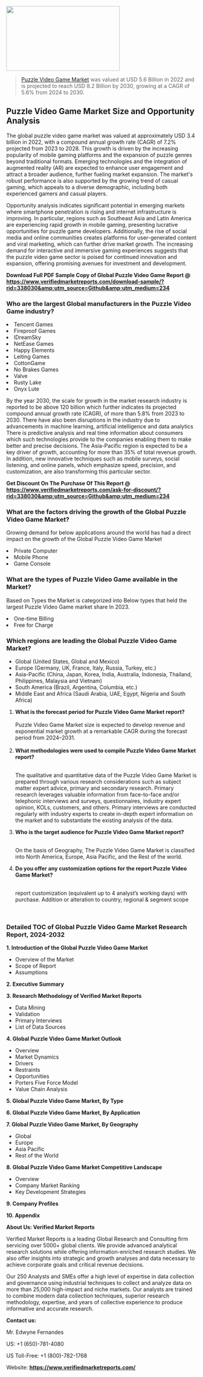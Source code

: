 <img src="https://ffe5etoiles.com/wp-content/uploads/2024/12/MST1-300x171.png" alt="" width="300" height="171" class="alignnone size-medium wp-image-20088" /><blockquote><p><p><a href="https://www.verifiedmarketreports.com/download-sample/?rid=338030&utm_source=Github&utm_medium=234" target="_blank">Puzzle Video Game Market</a> was valued at USD 5.6 Billion in 2022 and is projected to reach USD 8.2 Billion by 2030, growing at a CAGR of 5.6% from 2024 to 2030.</p></blockquote><p><h2>Puzzle Video Game Market Size and Opportunity Analysis</h2><p>The global puzzle video game market was valued at approximately USD 3.4 billion in 2022, with a compound annual growth rate (CAGR) of 7.2% projected from 2023 to 2028. This growth is driven by the increasing popularity of mobile gaming platforms and the expansion of puzzle genres beyond traditional formats. Emerging technologies and the integration of augmented reality (AR) are expected to enhance user engagement and attract a broader audience, further fueling market expansion. The market's robust performance is also supported by the growing trend of casual gaming, which appeals to a diverse demographic, including both experienced gamers and casual players.</p><p>Opportunity analysis indicates significant potential in emerging markets where smartphone penetration is rising and internet infrastructure is improving. In particular, regions such as Southeast Asia and Latin America are experiencing rapid growth in mobile gaming, presenting lucrative opportunities for puzzle game developers. Additionally, the rise of social media and online communities creates platforms for user-generated content and viral marketing, which can further drive market growth. The increasing demand for interactive and immersive gaming experiences suggests that the puzzle video game sector is poised for continued innovation and expansion, offering promising avenues for investment and development.</p></p><p class=""><strong>Download Full PDF Sample Copy of Global Puzzle Video Game Report @ <a href="https://www.verifiedmarketreports.com/download-sample/?rid=338030&amp;utm_source=Github&amp;utm_medium=234" target="_blank">https://www.verifiedmarketreports.com/download-sample/?rid=338030&amp;utm_source=Github&amp;utm_medium=234</a></strong></p><h3 id="" class="">Who are the largest Global manufacturers in the Puzzle Video Game industry?</h3><p><li>Tencent Games</li><li> Fireproof Games</li><li> IDreamSky</li><li> NetEase Games</li><li> Happy Elements</li><li> Leiting Games</li><li> CottonGame</li><li> No Brakes Games</li><li> Valve</li><li> Rusty Lake</li><li> Onyx Lute</li></p><div class=""><div class="" dir="" data-message-author-role="" data-message-id="" data-message-model-slug=""><div class=""><div class=""><div class=""><div class="" dir="" data-message-author-role="" data-message-id="" data-message-model-slug=""><div class=""><div class=""><p>By the year 2030, the scale for growth in the market research industry is reported to be above 120 billion which further indicates its projected compound annual growth rate (CAGR), of more than 5.8% from 2023 to 2030. There have also been disruptions in the industry due to advancements in machine learning, artificial intelligence and data analytics There is predictive analysis and real time information about consumers which such technologies provide to the companies enabling them to make better and precise decisions. The Asia-Pacific region is expected to be a key driver of growth, accounting for more than 35% of total revenue growth. In addition, new innovative techniques such as mobile surveys, social listening, and online panels, which emphasize speed, precision, and customization, are also transforming this particular sector.</p><p><strong>Get Discount On The Purchase Of This Report @&nbsp; <a href="https://www.verifiedmarketreports.com/ask-for-discount/?rid=338030&amp;utm_source=Github&amp;utm_medium=234" target="_blank">https://www.verifiedmarketreports.com/ask-for-discount/?rid=338030&amp;utm_source=Github&amp;utm_medium=234</a></strong></p></div></div></div></div></div></div></div></div><h3 id="" class="">What are the factors driving the growth of the Global Puzzle Video Game Market?</h3><p id="" class="">Growing demand for below applications around the world has had a direct impact on the growth of the Global Puzzle Video Game Market</p><p id="" class=""><li>Private Computer</li><li> Mobile Phone</li><li> Game Console</li></p><h3 id="" class="">What are the types of Puzzle Video Game available in the Market?</h3><p id="" class="">Based on Types the Market is categorized into Below types that held the largest Puzzle Video Game market share In 2023.</p><p id="" class=""><li>One-time Billing</li><li> Free for Charge</li></p><h3 id="" class="">Which regions are leading the Global Puzzle Video Game Market?</h3><ul><li>Global (United States, Global and Mexico)</li><li>Europe (Germany, UK, France, Italy, Russia, Turkey, etc.)</li><li>Asia-Pacific (China, Japan, Korea, India, Australia, Indonesia, Thailand, Philippines, Malaysia and Vietnam)</li><li>South America (Brazil, Argentina, Columbia, etc.)</li><li>Middle East and Africa (Saudi Arabia, UAE, Egypt, Nigeria and South Africa)</li></ul><p><ol><li><strong>What is the forecast period for Puzzle Video Game Market report?<br /></strong><br /><span data-sheets-root="1" data-sheets-value="{&quot;1&quot;:2,&quot;2&quot;:&quot;XXXX size is expected to develop revenue and exponential market growth at a remarkable CAGR during the forecast period from 2024&ndash;2030.&quot;}" data-sheets-userformat="{&quot;2&quot;:12674,&quot;4&quot;:{&quot;1&quot;:2,&quot;2&quot;:16776960},&quot;10&quot;:2,&quot;11&quot;:0,&quot;15&quot;:&quot;Arial&quot;,&quot;16&quot;:12}">Puzzle Video Game Market size is expected to develop revenue and exponential market growth at a remarkable CAGR during the forecast period from 2024&ndash;2031.</span><br /><br /></li><li><strong>What methodologies were used to compile Puzzle Video Game Market report?<br /><br /></strong><p>The qualitative and quantitative data of the&nbsp;Puzzle Video Game Market is prepared through various research considerations such as subject matter expert advice, primary and secondary research. Primary research leverages valuable information from face-to-face and/or telephonic interviews and surveys, questionnaires, industry expert opinion, KOLs, customers, and others. Primary interviews are conducted regularly with industry experts to create in-depth expert information on the market and to substantiate the existing analysis of the data.&nbsp;</p></li><li><strong>Who is the target audience for Puzzle Video Game Market report?<br /><br /></strong><p>On the basis of Geography, The&nbsp;Puzzle Video Game Market is classified into North America, Europe, Asia Pacific, and the Rest of the world.</p></li><li><strong>Do you offer any customization options for the report Puzzle Video Game Market?<br /><br /></strong><p>report customization (equivalent up to 4 analyst&rsquo;s working days) with purchase. Addition or alteration to country, regional &amp; segment scope</p><p>&nbsp;</p></li></ol></p><h3 id="" class="">Detailed TOC of Global Puzzle Video Game Market Research Report, 2024-2032</h3><p id="" class=""><strong>1. Introduction of the Global Puzzle Video Game Market</strong></p><ul><li>Overview of the Market</li><li>Scope of Report</li><li>Assumptions</li></ul><p id="" class=""><strong>2. Executive Summary</strong></p><p id="" class=""><strong>3. Research Methodology of&nbsp;Verified Market Reports</strong></p><ul><li>Data Mining</li><li>Validation</li><li>Primary Interviews</li><li>List of Data Sources</li></ul><p id="" class=""><strong>4. Global Puzzle Video Game Market Outlook</strong></p><ul><li>Overview</li><li>Market Dynamics</li><li>Drivers</li><li>Restraints</li><li>Opportunities</li><li>Porters Five Force Model</li><li>Value Chain Analysis</li></ul><p id="" class=""><strong>5. Global Puzzle Video Game Market, By&nbsp;Type</strong></p><p id="" class=""><strong>6. Global Puzzle Video Game Market, By Application</strong></p><p id="" class=""><strong>7. Global Puzzle Video Game Market, By Geography</strong></p><ul><li>Global</li><li>Europe</li><li>Asia Pacific</li><li>Rest of the World</li></ul><p id="" class=""><strong>8. Global Puzzle Video Game Market Competitive Landscape</strong></p><ul><li>Overview</li><li>Company Market Ranking</li><li>Key Development Strategies</li></ul><p id="" class=""><strong>9. Company Profiles</strong></p><p id="" class=""><strong>10. Appendix</strong></p><p id="" class=""><strong>About Us: Verified Market Reports</strong></p><p id="" class="">Verified Market Reports is a leading Global Research and Consulting firm servicing over 5000+ global clients. We provide advanced analytical research solutions while offering information-enriched research studies. We also offer insights into strategic and growth analyses and data necessary to achieve corporate goals and critical revenue decisions.</p><p id="" class="">Our 250 Analysts and SMEs offer a high level of expertise in data collection and governance using industrial techniques to collect and analyze data on more than 25,000 high-impact and niche markets. Our analysts are trained to combine modern data collection techniques, superior research methodology, expertise, and years of collective experience to produce informative and accurate research.</p><p id="" class=""><strong>Contact us:</strong></p><p id="" class="">Mr. Edwyne Fernandes</p><p id="" class="">US: +1 (650)-781-4080</p><p id="" class="">US Toll-Free: +1 (800)-782-1768</p><p id="" class="">Website: <a target="" data-test-app-aware-link=""><strong>https://www.verifiedmarketreports.com/</strong></a></p>
